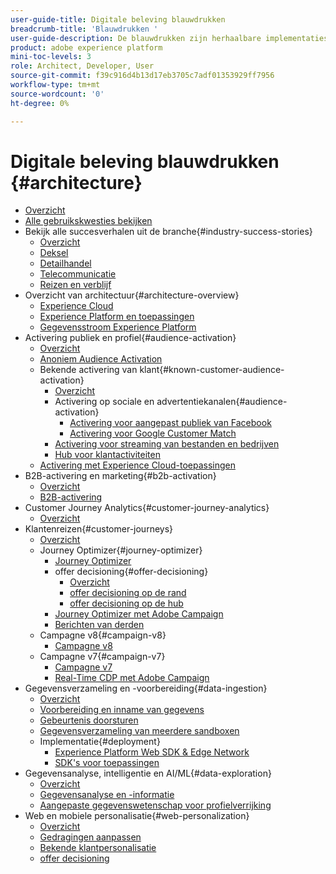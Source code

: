 ```yaml
---
user-guide-title: Digitale beleving blauwdrukken
breadcrumb-title: 'Blauwdrukken '
user-guide-description: De blauwdrukken zijn herhaalbare implementaties om gevestigde bedrijfsproblemen aan te pakken en architectuurdiagrammen, technische overwegingen, en relevante documentatiekoppelingen te bevatten.
product: adobe experience platform
mini-toc-levels: 3
role: Architect, Developer, User
source-git-commit: f39c916d4b13d17eb3705c7adf01353929ff7956
workflow-type: tm+mt
source-wordcount: '0'
ht-degree: 0%

---
```



# Digitale beleving blauwdrukken {#architecture}

+ [Overzicht](/help/blueprints/overview.md)
+ [Alle gebruikskwesties bekijken](/help/blueprints/use-cases.md)
+ Bekijk alle succesverhalen uit de branche{#industry-success-stories}
   + [Overzicht](/help/blueprints/industry-success-stories/overview.md)
   + [Deksel](/help/blueprints/industry-success-stories/apparel.md)
   + [Detailhandel](/help/blueprints/industry-success-stories/retail.md)
   + [Telecommunicatie](/help/blueprints/industry-success-stories/telecommunications.md)
   + [Reizen en verblijf](/help/blueprints/industry-success-stories/travel-hospitality.md)
+ Overzicht van architectuur{#architecture-overview}
   + [Experience Cloud](/help/blueprints/experience-platform/experience-cloud.md)
   + [Experience Platform en toepassingen](/help/blueprints/experience-platform/platform-applications.md)
   + [Gegevensstroom Experience Platform](/help/blueprints/experience-platform/platform-data-flow.md)
+ Activering publiek en profiel{#audience-activation}
   + [Overzicht](/help/blueprints/audience-activation/overview.md)
   + [Anoniem Audience Activation](/help/blueprints/audience-activation/anonymous.md)
   + Bekende activering van klant{#known-customer-audience-activation}
      + [Overzicht](/help/blueprints/audience-activation/known.md)
      + Activering op sociale en advertentiekanalen{#audience-activation}
         + [Activering voor aangepast publiek van Facebook](/help/blueprints/audience-activation/destinations/facebook.md)
         + [Activering voor Google Customer Match](/help/blueprints/audience-activation/destinations/gcm.md)
      + [Activering voor streaming van bestanden en bedrijven](/help/blueprints/audience-activation/enterprise-destinations.md)
      + [Hub voor klantactiviteiten](/help/blueprints/audience-activation/customer-activity.md)
   + [Activering met Experience Cloud-toepassingen](/help/blueprints/audience-activation/platform-and-applications.md)
+ B2B-activering en marketing{#b2b-activation}
   + [Overzicht](/help/blueprints/b2b/overview.md)
   + [B2B-activering](/help/blueprints/b2b/b2bactivation.md)
+ Customer Journey Analytics{#customer-journey-analytics}
   + [Overzicht](/help/blueprints/customer-journey-analytics/overview.md)
+ Klantenreizen{#customer-journeys}
   + [Overzicht](/help/blueprints/customer-journeys/overview.md)
   + Journey Optimizer{#journey-optimizer}
      + [Journey Optimizer](/help/blueprints/customer-journeys/journey-optimizer.md)
      + offer decisioning{#offer-decisioning}
         + [Overzicht](/help/blueprints/customer-journeys/offer_decisioning/offers-overview.md)
         + [offer decisioning op de rand](/help/blueprints/customer-journeys/offer_decisioning/offers-edge.md)
         + [offer decisioning op de hub](/help/blueprints/customer-journeys/offer_decisioning/offers-hub.md)
      + [Journey Optimizer met Adobe Campaign](/help/blueprints/customer-journeys/ajo-and-campaign.md)
      + [Berichten van derden](/help/blueprints/customer-journeys/3rd-party-messaging.md)
   + Campagne v8{#campaign-v8}
      + [Campagne v8](/help/blueprints/customer-journeys/campaign-v8.md)
   + Campagne v7{#campaign-v7}
      + [Campagne v7](/help/blueprints/customer-journeys/campaign-v7.md)
      + [Real-Time CDP met Adobe Campaign](/help/blueprints/customer-journeys/rtcdp-and-campaign.md)
+ Gegevensverzameling en -voorbereiding{#data-ingestion}
   + [Overzicht](/help/blueprints/data-ingestion/overview.md)
   + [Voorbereiding en inname van gegevens](/help/blueprints/data-ingestion/ingestion.md)
   + [Gebeurtenis doorsturen](/help/blueprints/data-ingestion/server-side-collection.md)
   + [Gegevensverzameling van meerdere sandboxen](/help/blueprints/data-ingestion/multi-sandbox-data-collection.md)
   + Implementatie{#deployment}
      + [Experience Platform Web SDK &amp; Edge Network](/help/blueprints/data-ingestion/websdk.md)
      + [SDK&#39;s voor toepassingen](/help/blueprints/data-ingestion/appsdk.md)
+ Gegevensanalyse, intelligentie en AI/ML{#data-exploration}
   + [Overzicht](/help/blueprints/data-insights/overview.md)
   + [Gegevensanalyse en -informatie](/help/blueprints/data-insights/analysis.md)
   + [Aangepaste gegevenswetenschap voor profielverrijking](/help/blueprints/data-insights/data-science.md)
+ Web en mobiele personalisatie{#web-personalization}
   + [Overzicht](/help/blueprints/web-personalization/overview.md)
   + [Gedragingen aanpassen](/help/blueprints/web-personalization/behavioral.md)
   + [Bekende klantpersonalisatie](/help/blueprints/web-personalization/known-personalization.md)
   + [offer decisioning](/help/blueprints/web-personalization/offers-edge.md)